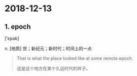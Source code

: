 # 2018-12-13

## 1. epoch

['ɛpək]

n. [地质] 世；新纪元；新时代；时间上的一点

> That is what the place looked like at some remote epoch.
> 
> 这是这个地方在某个久远时代的样子。